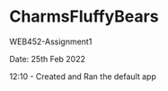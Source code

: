 # CharmsFluffyBears
WEB452-Assignment1

Date: 25th Feb 2022 

12:10 - Created and Ran the default app
